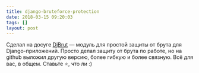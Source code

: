 ```yaml
---
title: django-bruteforce-protection
date: 2018-03-15 09:20:03
tags: []
layout: post
---
```


Сделал на досуге [DjBrut](https://github.com/orsinium/django-bruteforce-protection) — модуль для простой защиты от брута для Django-приложений. Просто делал защиту от брута по работе, но на github выложил другую версию, более гибкую и более связную. Всё для вас, в общем. Ставьте ⭐️, что ли :)
